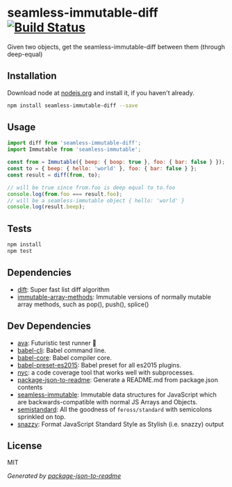 # seamless-immutable-diff [![Build Status](https://travis-ci.org/micnews/seamless-immutable-diff.png?branch=master)](https://travis-ci.org/micnews/seamless-immutable-diff)

Given two objects, get the seamless-immutable-diff between them (through deep-equal)

## Installation

Download node at [nodejs.org](http://nodejs.org) and install it, if you haven't already.

```sh
npm install seamless-immutable-diff --save
```

## Usage

```js
import diff from 'seamless-immutable-diff';
import Immutable from 'seamless-immutable';

const from = Immutable({ beep: { boop: true }, foo: { bar: false } });
const to = { beep: { hello: 'world' }, foo: { bar: false } };
const result = diff(from, to);

// will be true since from.foo is deep equal to to.foo
console.log(from.foo === result.foo);
// will be a seamless-immutable object { hello: 'world' }
console.log(result.beep);

```

## Tests

```sh
npm install
npm test
```

## Dependencies

- [dift](https://github.com/ashaffer/dift): Super fast list diff algorithm
- [immutable-array-methods](https://github.com/micnews/immutable-array-methods): Immutable versions of normally mutable array methods, such as pop(), push(), splice()

## Dev Dependencies

- [ava](https://github.com/sindresorhus/ava): Futuristic test runner 🚀
- [babel-cli](https://github.com/babel/babel/tree/master/packages): Babel command line.
- [babel-core](https://github.com/babel/babel/tree/master/packages): Babel compiler core.
- [babel-preset-es2015](https://github.com/babel/babel/tree/master/packages): Babel preset for all es2015 plugins.
- [nyc](https://github.com/bcoe/nyc): a code coverage tool that works well with subprocesses.
- [package-json-to-readme](https://github.com/zeke/package-json-to-readme): Generate a README.md from package.json contents
- [seamless-immutable](https://github.com/rtfeldman/seamless-immutable): Immutable data structures for JavaScript which are backwards-compatible with normal JS Arrays and Objects.
- [semistandard](https://github.com/Flet/semistandard): All the goodness of `feross/standard` with semicolons sprinkled on top.
- [snazzy](https://github.com/feross/snazzy): Format JavaScript Standard Style as Stylish (i.e. snazzy) output


## License

MIT

_Generated by [package-json-to-readme](https://github.com/zeke/package-json-to-readme)_
